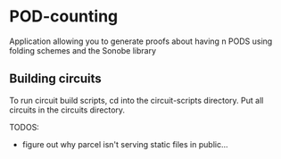 # POD-counting

Application allowing you to generate proofs about having n PODS using folding schemes and the Sonobe library

## Building circuits

To run circuit build scripts, cd into the circuit-scripts directory. Put all circuits in the circuits directory.

TODOS:

- figure out why parcel isn't serving static files in public...
